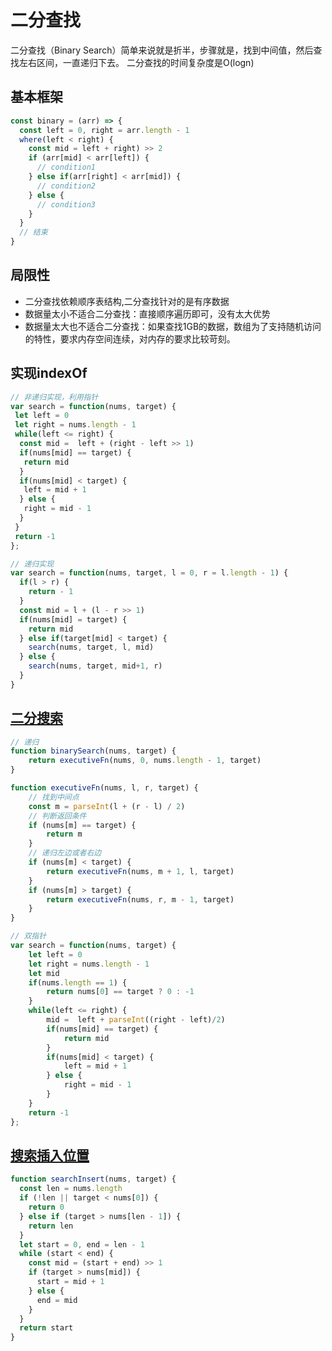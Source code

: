 # 二分查找

二分查找（Binary Search）简单来说就是折半，步骤就是，找到中间值，然后查找左右区间，一直递归下去。
二分查找的时间复杂度是O(logn)

## 基本框架

```js
const binary = (arr) => {
  const left = 0, right = arr.length - 1
  where(left < right) {
    const mid = left + right) >> 2
    if (arr[mid] < arr[left]) {
      // condition1 
    } else if(arr[right] < arr[mid]) {
      // condition2
    } else {
      // condition3
    }
  }
  // 结束
}
```

## 局限性

- 二分查找依赖顺序表结构,二分查找针对的是有序数据
- 数据量太小不适合二分查找：直接顺序遍历即可，没有太大优势
- 数据量太大也不适合二分查找：如果查找1GB的数据，数组为了支持随机访问的特性，要求内存空间连续，对内存的要求比较苛刻。

## 实现indexOf

```js
// 非递归实现，利用指针
var search = function(nums, target) {
 let left = 0
 let right = nums.length - 1
 while(left <= right) {
  const mid =  left + (right - left >> 1)
  if(nums[mid] == target) {
   return mid
  }
  if(nums[mid] < target) {
   left = mid + 1
  } else {
   right = mid - 1
  }
 }
 return -1
};

// 递归实现
var search = function(nums, target, l = 0, r = l.length - 1) {
  if(l > r) {
    return - 1
  }
  const mid = l + (l - r >> 1)
  if(nums[mid] = target) {
    return mid
  } else if(target[mid] < target) {
    search(nums, target, l, mid)
  } else {
    search(nums, target, mid+1, r)
  }
}
```

## [二分搜索](https://leetcode-cn.com/problems/binary-search/description/)

``` javascript
// 递归
function binarySearch(nums, target) {
    return executiveFn(nums, 0, nums.length - 1, target)
}

function executiveFn(nums, l, r, target) {
    // 找到中间点
    const m = parseInt(l + (r - l) / 2)
    // 判断返回条件
    if (nums[m] == target) {
        return m
    }
    // 递归左边或者右边
    if (nums[m] < target) {
        return executiveFn(nums, m + 1, l, target)
    }
    if (nums[m] > target) {
        return executiveFn(nums, r, m - 1, target)
    }
}

// 双指针
var search = function(nums, target) {
    let left = 0
    let right = nums.length - 1
    let mid
    if(nums.length == 1) {
        return nums[0] == target ? 0 : -1
    }
    while(left <= right) {
        mid =  left + parseInt((right - left)/2)
        if(nums[mid] == target) {
            return mid
        }
        if(nums[mid] < target) {
            left = mid + 1
        } else {
            right = mid - 1
        }
    }
    return -1
};
```

## [搜索插入位置](https://leetcode-cn.com/problems/search-insert-position/description/)

```js
function searchInsert(nums, target) {
  const len = nums.length
  if (!len || target < nums[0]) {
    return 0
  } else if (target > nums[len - 1]) {
    return len
  }
  let start = 0, end = len - 1
  while (start < end) {
    const mid = (start + end) >> 1
    if (target > nums[mid]) {
      start = mid + 1
    } else {
      end = mid
    }
  }
  return start
}
```
